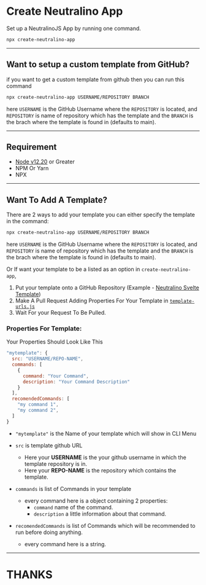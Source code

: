 # Create Neutralino App

Set up a NeutralinoJS App by running one command.

```bash
npx create-neutralino-app
```

---

## Want to setup a custom template from GitHub?

if you want to get a custom template from github then you can run this command

```bash
npx create-neutralino-app USERNAME/REPOSITORY BRANCH
```

here `USERNAME` is the GitHub Username where the `REPOSITORY` is located, and `REPOSITORY` is name of repository which has the template and the `BRANCH` is the
brach where the template is found in (defaults to main).

---

## Requirement

-   [Node v12.20](https://nodejs.org/download/release/v12.20.0/) or Greater
-   NPM Or Yarn
-   NPX

---

## Want To Add A Template?

There are 2 ways to add your template you can either specify the template in the command:

```bash
npx create-neutralino-app USERNAME/REPOSITORY BRANCH
```

here `USERNAME` is the GitHub Username where the `REPOSITORY` is located, and `REPOSITORY` is name of repository which has the template and the `BRANCH` is the
brach where the template is found in (defaults to main).

Or If want your template to be a listed as an option in `create-neutralino-app`,

1. Put your template onto a GitHub Repository (Example - [Neutralino Svelte Template](https://github.com/DEVLOPRR/svelte-neutralino))
2. Make A Pull Request Adding Properties For Your Template in [`template-urls.js`](https://github.com/DEVLOPRR/Create-Neutralino-App/blob/main/src/template-urls.js)
3. Wait For your Request To Be Pulled.

### Properties For Template:

Your Properties Should Look Like This

```javascript
"mytemplate": {
  src: "USERNAME/REPO-NAME",
  commands: [
    {
      command: "Your Command",
      description: "Your Command Description"
    }
  ],
  recomendedCommands: [
    "my command 1",
    "my command 2",
  ]
}
```

-   `"mytemplate"` is the Name of your template which will show in CLI Menu
-   `src` is template github URL

    -   Here your **USERNAME** is the your github username in which the template repository is in.
    -   Here your **REPO-NAME** is the repository which contains the template.

-   `commands` is list of Commands in your template

    -   every command here is a object containing 2 properties:
        -   `command` name of the command.
        -   `description` a little information about that command.

-   `recomendedCommands` is list of Commands which will be recommended to run before doing anything.
    -   every command here is a string.

---

# THANKS
